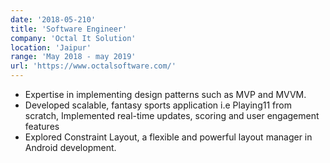 ```yaml
---
date: '2018-05-210'
title: 'Software Engineer'
company: 'Octal It Solution'
location: 'Jaipur'
range: 'May 2018 - may 2019'
url: 'https://www.octalsoftware.com/'
---
```


- Expertise in implementing design patterns such as MVP and MVVM.
- Developed scalable, fantasy sports application i.e Playing11 from scratch, Implemented real-time updates, scoring and user engagement features
- Explored Constraint Layout, a flexible and powerful layout manager in Android development.
